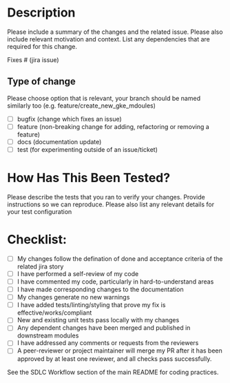 # Description

Please include a summary of the changes and the related issue. Please also include relevant motivation and context. List any dependencies that are required for this change.

Fixes # (jira issue)

## Type of change

Please choose option that is relevant, your branch should be named similarly too (e.g. feature/create_new_gke_mdoules)

- [ ] bugfix (change which fixes an issue)
- [ ] feature (non-breaking change for adding, refactoring or removing a feature)
- [ ] docs (documentation update)
- [ ] test (for experimenting outside of an issue/ticket)

# How Has This Been Tested?

Please describe the tests that you ran to verify your changes. Provide instructions so we can reproduce. Please also list any relevant details for your test configuration

# Checklist:

- [ ] My changes follow the defination of done and acceptance criteria of the related jira story
- [ ] I have performed a self-review of my code
- [ ] I have commented my code, particularly in hard-to-understand areas
- [ ] I have made corresponding changes to the documentation
- [ ] My changes generate no new warnings
- [ ] I have added tests/linting/styling that prove my fix is effective/works/compliant
- [ ] New and existing unit tests pass locally with my changes
- [ ] Any dependent changes have been merged and published in downstream modules
- [ ]  I have addressed any comments or requests from the reviewers
- [ ] A peer-reviewer or project maintainer will merge my PR  after it has been approved by at least one reviewer, and all checks pass successfully.

See the SDLC Workflow section of the main README for coding practices.

